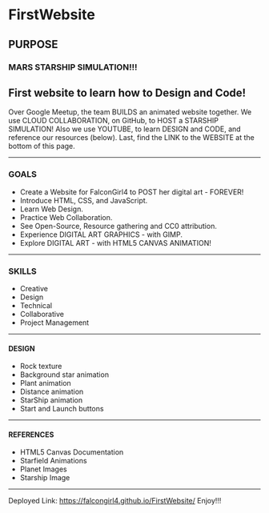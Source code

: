 # FirstWebsite
## PURPOSE
### MARS STARSHIP SIMULATION!!!
First website to learn how to Design and Code!
----
Over Google Meetup, the team BUILDS an animated website together.
We use CLOUD COLLABORATION, on GitHub, to HOST a STARSHIP SIMULATION!
Also we use YOUTUBE, to learn DESIGN and CODE, and reference our resources (below).
Last, find the LINK to the WEBSITE at the bottom of this page.

-----

### GOALS
- Create a Website for FalconGirl4 to POST her digital art - FOREVER!
- Introduce HTML, CSS, and JavaScript.
- Learn Web Design.
- Practice Web Collaboration.
- See Open-Source, Resource gathering and CC0 attribution.
- Experience DIGITAL ART GRAPHICS - with GIMP.
- Explore DIGITAL ART - with HTML5 CANVAS ANIMATION!
----
### SKILLS 
- Creative
- Design
- Technical
- Collaborative
- Project Management
----
#### DESIGN
- Rock texture
- Background star animation
- Plant animation
- Distance animation
- StarShip animation
- Start and Launch buttons
----
#### REFERENCES
- HTML5 Canvas Documentation
- Starfield Animations
- Planet Images
- Starship Image
----
Deployed Link: https://falcongirl4.github.io/FirstWebsite/ 
Enjoy!!!

